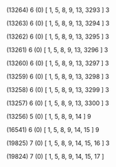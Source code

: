 (13264) 6 (0) [ 1, 5, 8, 9, 13, 3293 ] 3 


(13263) 6 (0) [ 1, 5, 8, 9, 13, 3294 ] 3 


(13262) 6 (0) [ 1, 5, 8, 9, 13, 3295 ] 3 


(13261) 6 (0) [ 1, 5, 8, 9, 13, 3296 ] 3 


(13260) 6 (0) [ 1, 5, 8, 9, 13, 3297 ] 3 


(13259) 6 (0) [ 1, 5, 8, 9, 13, 3298 ] 3 


(13258) 6 (0) [ 1, 5, 8, 9, 13, 3299 ] 3 


(13257) 6 (0) [ 1, 5, 8, 9, 13, 3300 ] 3 


(13256) 5 (0) [ 1, 5, 8, 9, 14 ] 9 


(16541) 6 (0) [ 1, 5, 8, 9, 14, 15 ] 9 


(19825) 7 (0) [ 1, 5, 8, 9, 14, 15, 16 ] 3 


(19824) 7 (0) [ 1, 5, 8, 9, 14, 15, 17 ]  

